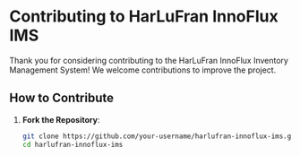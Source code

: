 # Contributing to HarLuFran InnoFlux IMS

Thank you for considering contributing to the HarLuFran InnoFlux Inventory Management System! We welcome contributions to improve the project.

## How to Contribute

1. **Fork the Repository**:
   ```bash
   git clone https://github.com/your-username/harlufran-innoflux-ims.git
   cd harlufran-innoflux-ims